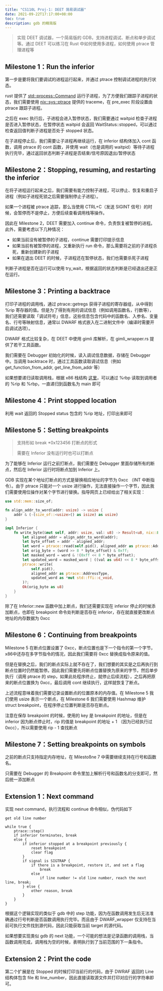```yaml
---
title: "CS110L Proj-1: DEET 简易调试器"
date: 2021-09-22T17:17:00+08:00
toc: true
description: gdb 的精简版
---
```


> 实现 DEET 调试器，一个简易版的 GDB，支持进程调试、断点和单步调试等。通过 DEET 可以练习在 Rust 中如何使用多进程，如何使用 ptrace 管理进程等

## Milestone 1：Run the inferior

第一步是要将我们要调试的进程运行起来，并通过 ptrace 控制调试进程的执行状态。

rust 提供了 [std::process::Command](https://doc.rust-lang.org/std/process/struct.Command.html) 运行子进程，为了方便我们跟踪子进程的状态，我们需要使用 [nix::sys::ptrace](https://docs.rs/nix/0.22.1/nix/sys/ptrace/index.html) 提供的 traceme，在 pre_exec 阶段设置由 ptrace 跟踪子进程。

之后在 exec 执行后，子进程会进入暂停状态，我们需要通过 waitpid 检查子进程是否进入暂停状态，在暂停状态 waitpid 会返回 WaitStatus::stopped，可以通过检查返回值判断子进程是否处于 stopped 状态。

在子进程停止后，我们需要让子进程再继续运行，在 inferior 结构体加入 cont 函数，调用 ptrace 的 cont 函数，并使用 wait（也是调用的 waitpid）等待子进程执行完毕，通过返回状态判断子进程是否结束/信号原因退出/暂停状态

## Milestone 2：Stopping, resuming, and restarting the inferior

在将子进程运行起来之后，我们需要有能力控制子进程，可以停止、恢复和重启子进程（例如子进程死锁之后需要强制停止子进程）。

如果一个进程被 ptrace 追踪，那么当使用 CTRL+C（发送 SIGINT 信号）的时候，会暂停而不是停止，方便后续查看调用栈等操作。

因此在 Milestone 2，DEET 需要加入 continue 命令，负责恢复被暂停的进程。此外，需要考虑以下几种情况：

- 如果当前没有被暂停的子进程，continue 需要打印提示信息
- 如果当前有被暂停的进程，又重新执行 run 命令，那么需要将之前的子进程杀死，重新创建新的子进程
- 如果在退出 DEET 的时候，子进程还在暂停状态，我们也需要杀死子进程

判断子进程是否在运行可以使用 try_wait，根据返回的状态判断是已经退出还是正在运行。

## Milestone 3：Printing a backtrace

打印子进程的调用栈，通过 ptrace::getregs 获得子进程的寄存器组，从中得到 %rip 寄存器的值。但是为了得到有用的调试信息（例如调用函数名，行数等），我们还需要读取「调试符号」信息，这些信息包含代码中的函数名、入参名、变量名、行号等映射信息，通常以 DWARF 格式嵌入在二进制文件中（编译时需要开启调试选项）。

DWARF 格式比较复杂，在 DEET 中使用 gimli 库解析，在 gimli_wrapper.rs 提供了若干工具函数。

我们需要在 Debugger 初始化的时候，读入调试信息数据，存储在 Debugger 中。当调用 backtrace 时，通过工具函数读取调试信息（例如 get_function_from_addr, get_line_from_addr 等）

如果想要递归读取调用栈，根据 x86 栈结构 [这里]()，可以通过 %rbp 读取到调用者的 %rip 和 %rbp，一直递归到函数名为 main 即可

## Milestone 4：Print stopped location

利用 wait 返回的 Stopped status 包含的 %rip 地址，打印出来即可

## Milestone 5：Setting breakpoints

> 支持形如 break *0x123456 打断点的形式
>
> 需要在 Inferior 没有运行时也可以打断点

为了能够在 Inferior 运行之前打断点，我们需要在 Debugger 里面存储所有的断点，然后在 Inferior 运行时将断点加到 Inferior 上。

GDB 实现在某个地址打断点的方式是替换相应地址的字节为 0xcc （INT 中断指令）。由于 ptrace 只能对一个 usize 进行操作，无法直接操作一个字节，因此我们需要使用位操作对某个字节进行替换。指导网页上已经给出了相关实现：

```rust
use std::mem::size_of;

fn align_addr_to_word(addr: usize) -> usize {
    addr & (-(size_of::<usize>() as isize) as usize)
}

impl Inferior {
    fn write_byte(&mut self, addr: usize, val: u8) -> Result<u8, nix::Error> {
        let aligned_addr = align_addr_to_word(addr);
        let byte_offset = addr - aligned_addr;
        let word = ptrace::read(self.pid(), aligned_addr as ptrace::AddressType)? as u64;
        let orig_byte = (word >> 8 * byte_offset) & 0xff;
        let masked_word = word & !(0xff << 8 * byte_offset);
        let updated_word = masked_word | ((val as u64) << 8 * byte_offset);
        ptrace::write(
            self.pid(),
            aligned_addr as ptrace::AddressType,
            updated_word as *mut std::ffi::c_void,
        )?;
        Ok(orig_byte as u8)
    }
}
```

除了在 Inferior::new 函数中加上断点，我们还需要实现在 inferior 停止的时候添加断点，也即在 breakpoint 命令处判断是否存在 inferior，存在就直接更改断点地址的内存数据为 0xcc

## Milestone 6：Continuing from breakpoints

Milestone 5 在断点位置设置了 0xcc，断点位置也是下一个指令的第一个字节，x86中还存在多字节指令的情况，因此我们需要将 0xcc 替换成指令原来的值。

但是在替换之后，我们的断点实际上就不存在了，我们想要的其实是之后再执行到断点位置时仍然能暂停。因此我们需要先将断点位置替换为原来的字节，然后单步执行（调用 ptrace 的 step，如果此处程序终止，就停止后续流程），之后再把原来的断点位置换为 0xcc，最后调用 cont 继续执行，这样就恢复了断点。

上述流程意味着我们需要记录设置断点的位置原本的内存值。在 Milestone 5 我们使用 usize 表示一个断点，在 Milestone 6 我们需要使用 Hashmap 维护 struct breakpoint，在程序停止位置判断是否存在断点。

注意在保存 breakpoint 的时候，使用的 key 是 breakpoint 的地址，但是在 inferior 因为断点停止时，rip 的值是 breakpoint 的地址 + 1 （因为已经执行过 0xcc），所以需要使用 rip - 1 查找断点

## Milestone 7：Setting breakpoints on symbols

之前的断点只支持指定内存地址，在 Milestoßne 7 中需要继续支持在行号和函数名。

只需要在 Debugger 的 Breakpoint 命令里加上解析行号和函数名的分支即可，然后统一添加断点

## Extension 1：Next command

实现 next command，执行流程和 continue 命令相似，伪代码如下

```
get old line number

while true {
	ptrace::step()
	if inferior terminates, break
	else {
		if inferior stopped at a breakpoint previously {
			reset breakpoint
			clear flag
		}
		if signal is SIGTRAP {
			if there is a breakpoint, restore it, and set a flag
				break
			else
				if line number != old line number, reach the next line, break;
		} else {
			other reason, break
		}
	}
}
```

根据这个逻辑实现的类似于 gdb 中的 step 功能，因为在函数调用发生后无法准确通过行号判断是否函数调用执行完毕。而且由于 DWARF_wrapper 仅支持在当前可执行文件找到源代码，因此只能获取当前 target 的源代码。

如果想要实现类似 gdb 的 next 功能，一个可能的想法是记录函数的调用栈，当函数调用完成，调用栈为空的时候，表明执行到了当前范围的下一条指令。

## Extension 2：Print the code

第二个扩展是在 Stopped 的时候打印当前行的代码，由于 DWRAF 返回的 Line 结构体包含 file 和 line_number，因此直接读取源文件并打印对应行的字符串即可。



